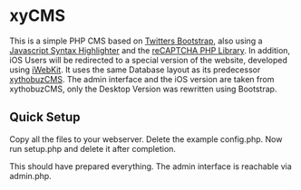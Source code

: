 # xyCMS

This is a simple PHP CMS based on [Twitters Bootstrap](http://twitter.github.com/bootstrap/), also using a [Javascript Syntax Highlighter](http://shjs.sourceforge.net) and the [reCAPTCHA PHP Library](http://code.google.com/p/recaptcha/downloads/list?q=label:phplib-Latest).
In addition, iOS Users will be redirected to a special version of the website, developed using [iWebKit](http://snippetspace.com/portfolio/iwebkit/).
It uses the same Database layout as its predecessor [xythobuzCMS](https://github.com/xythobuz/xythobuzCMS). The admin interface and the iOS version are taken from xythobuzCMS, only the Desktop Version was rewritten using Bootstrap.

## Quick Setup

Copy all the files to your webserver. Delete the example config.php. Now run setup.php and delete it after completion.

This should have prepared everything. The admin interface is reachable via admin.php.
